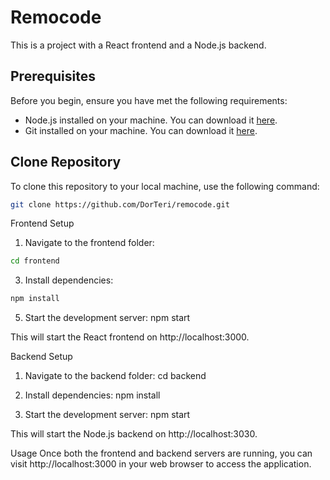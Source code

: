 # Remocode

This is a project with a React frontend and a Node.js backend.

## Prerequisites

Before you begin, ensure you have met the following requirements:
- Node.js installed on your machine. You can download it [here](https://nodejs.org/).
- Git installed on your machine. You can download it [here](https://git-scm.com/).

## Clone Repository

To clone this repository to your local machine, use the following command:

```bash
git clone https://github.com/DorTeri/remocode.git
```
Frontend Setup

1. Navigate to the frontend folder:
```bash
cd frontend
```

3. Install dependencies:
```bash
npm install
```

5. Start the development server:
npm start

This will start the React frontend on http://localhost:3000.

Backend Setup

1. Navigate to the backend folder:
cd backend

2. Install dependencies:
npm install

3. Start the development server:
npm start

This will start the Node.js backend on http://localhost:3030.

Usage
Once both the frontend and backend servers are running, you can visit http://localhost:3000 in your web browser to access the application.
